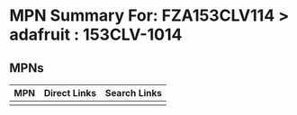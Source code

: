 



# MPN Summary For: FZA153CLV114 > adafruit : 153CLV-1014

## MPNs
  

|MPN|Direct Links|Search Links|
| :--- | :--- | :--- |
||||
